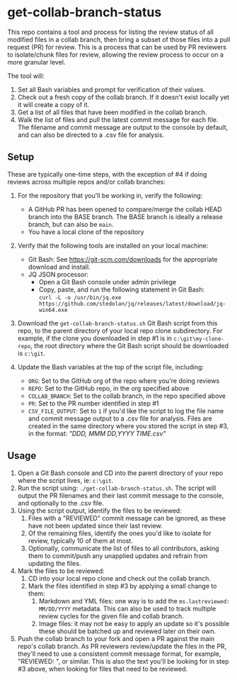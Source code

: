 # get-collab-branch-status

This repo contains a tool and process for listing the review status of all modified files in a collab branch, then bring a subset of those files into a pull request (PR) for review. This is a process that can be used by PR reviewers to isolate/chunk files for review, allowing the review process to occur on a more granular level.

The tool will:

1. Set all Bash variables and prompt for verification of their values.
2. Check out a fresh copy of the collab branch. If it doesn't exist locally yet it will create a copy of it.
3. Get a list of all files that have been modified in the collab branch.
4. Walk the list of files and pull the latest commit message for each file. The filename and commit message are output to the console by default, and can also be directed to a .csv file for analysis.

## Setup

These are typically one-time steps, with the exception of #4 if doing reviews across multiple repos and/or collab branches:

1. For the repository that you'll be working in, verify the following:
   - A GitHub PR has been opened to compare/merge the collab HEAD branch into the BASE branch. The BASE branch is ideally a release branch, but can also be `main`.
   - You have a local clone of the repository  
2. Verify that the following tools are installed on your local machine:
   - Git Bash: See https://git-scm.com/downloads for the appropriate download and install.
   - JQ JSON processor:
      - Open a Git Bash console under admin privilege
      - Copy, paste, and run the following statement in Git Bash:  
         `curl -L -o /usr/bin/jq.exe https://github.com/stedolan/jq/releases/latest/download/jq-win64.exe`

3. Download the `get-collab-branch-status.sh` Git Bash script from this repo, to the parent directory of your local repo clone subdirectory. For example, if the clone you downloaded in step #1 is in `c:\git\my-clone-repo`, the root directory where the Git Bash script should be downloaded is `c:\git`.  
4. Update the Bash variables at the top of the script file, including:
   - `ORG`: Set to the GitHub org of the repo where you're doing reviews
   - `REPO`: Set to the GitHub repo, in the org specified above
   - `COLLAB_BRANCH`: Set to the collab branch, in the repo specified above
   - `PR`: Set to the PR number identified in step #1
   - `CSV_FILE_OUTPUT`: Set to `1` if you'd like the script to log the file name and commit message output to a .csv file for analysis. Files are created in the same directory where you stored the script in step #3, in the format: *"DDD, MMM DD,YYYY TIME.csv"*   

## Usage

1. Open a Git Bash console and CD into the parent directory of your repo where the script lives, ie: `c:\git`.  
2. Run the script using: `./get-collab-branch-status.sh`. The script will output the PR filenames and their last commit message to the console, and optionally to the .csv file.  
3. Using the script output, identify the files to be reviewed:  
   1. Files with a "REVIEWED" commit message can be ignored, as these have not been updated since their last review.  
   2. Of the remaining files, identify the ones you'd like to isolate for review, typically 10 of them at most.  
   3. Optionally, communicate the list of files to all contributors, asking them to commit/push any unapplied updates and refrain from updating the files.
4. Mark the files to be reviewed:  
   1. CD into your local repo clone and check out the collab branch.  
   2. Mark the files identified in step #3 by applying a small change to them:  
      1. Markdown and YML files: one way is to add the `ms.lastreviewed: MM/DD/YYYY` metadata. This can also be used to track multiple review cycles for the given file and collab branch.  
      2. Image files: it may not be easy to apply an update so it's possible these should be batched up and reviewed later on their own.  
5. Push the collab branch to your fork and open a PR against the main repo's collab branch. As PR reviewers review/update the files in the PR, they'll need to use a consistent commit message format, for example, "REVIEWED: <description of updates>", or similar. This is also the text you'll be looking for in step #3 above, when looking for files that need to be reviewed.  
